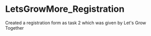 # LetsGrowMore_Registration
Created a registration form as task 2 which was given by Let's Grow Together 
